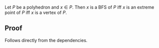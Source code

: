Let $P$ be a polyhedron and $x \in P$.
Then $x$ is a BFS of $P$ iff $x$ is an extreme point of $P$ iff $x$ is a vertex of $P$.

## Proof

Follows directly from the dependencies.
